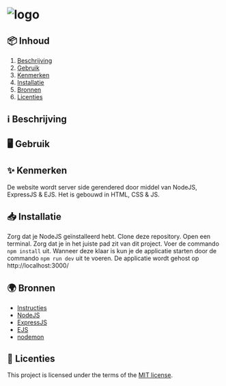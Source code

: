 <h1>
  <picture>
    <source media="(prefers-color-scheme: dark)" srcset="https://github.com/luukbrauckmann/sprint-12-leertaak/assets/47314813/f2e70cd3-dd39-4661-849d-1856e0e67660">
    <img alt="logo" src="https://github.com/luukbrauckmann/sprint-12-leertaak/assets/47314813/f2e70cd3-dd39-4661-849d-1856e0e67660">
  </picture>
</h1>

<h2 id="inhoud">📦 Inhoud</h2>

1. [Beschrijving](#%E2%84%B9%EF%B8%8F-beschrijving)
2. [Gebruik](#%EF%B8%8F-gebruik)
3. [Kenmerken](#-kenmerken)
4. [Installatie](#-installatie)
5. [Bronnen](#-bronnen)
6. [Licenties](#-bronnen)

<h2 id="beschrijving">ℹ️ Beschrijving</h2>

>

<h2 id="gebruik">🖥️ Gebruik</h2>

>

<h2 id="kenmerken">✨ Kenmerken</h2>

De website wordt server side gerendered door middel van NodeJS, ExpressJS & EJS. Het is gebouwd in HTML, CSS & JS.

<h2 id="installatie">📥 Installatie</h2>

Zorg dat je NodeJS geïnstalleerd hebt. Clone deze repository. Open een terminal. Zorg dat je in het juiste pad zit van dit project. Voer de commando `npm install` uit. Wanneer deze klaar is kun je de applicatie starten door de commando `npm run dev` uit te voeren. De applicatie wordt gehost op http://localhost:3000/

<h2 id="bronnen">🌍 Bronnen</h2>

- [Instructies](docs/INSTRUCTIONS.md)
- [NodeJS](https://nodejs.org/)
- [ExpressJS](https://expressjs.com/)
- [EJS](https://ejs.co/)
- [nodemon](https://nodemon.io/)

<h2 id="licenties">🪪 Licenties</h2>

This project is licensed under the terms of the [MIT license](./LICENSE).
